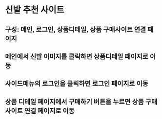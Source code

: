 # 신발 추천 사이트
## 구성: 메인, 로그인, 상품디테일, 상품 구매사이트 연결 페이지
## 메인에서 신발 이미지를 클릭하면 상품디테일 페이지로 이동
## 사이드메뉴의 로그인을 클릭하면 로그인 페이지로 이동 
## 상품 디테일 페이지에서 구매하기 버튼을 누르면 상품 구매 사이트 연결 페이지로 이동